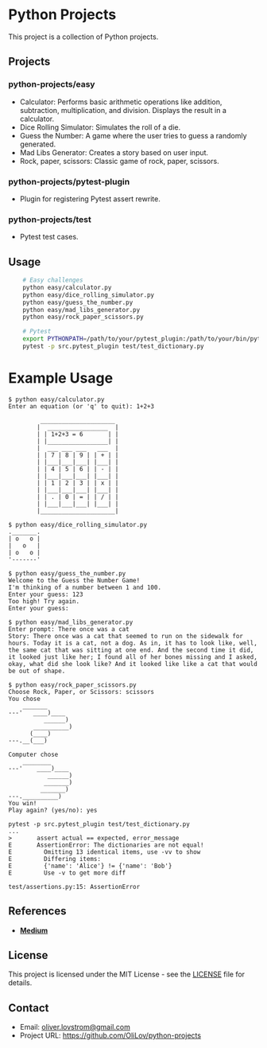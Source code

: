 # Python Projects

This project is a collection of Python projects.

## Projects

### python-projects/easy

- Calculator: Performs basic arithmetic operations like addition, subtraction, multiplication, and division. Displays the result in a calculator.
- Dice Rolling Simulator: Simulates the roll of a die.
- Guess the Number: A game where the user tries to guess a randomly generated.
- Mad Libs Generator: Creates a story based on user input.
- Rock, paper, scissors: Classic game of rock, paper, scissors.

### python-projects/pytest-plugin
- Plugin for registering Pytest assert rewrite.

### python-projects/test
- Pytest test cases.

## Usage

```bash
    # Easy challenges
    python easy/calculator.py
    python easy/dice_rolling_simulator.py
    python easy/guess_the_number.py
    python easy/mad_libs_generator.py
    python easy/rock_paper_scissors.py

    # Pytest
    export PYTHONPATH=/path/to/your/pytest_plugin:/path/to/your/bin/python
    pytest -p src.pytest_plugin test/test_dictionary.py
```

# Example Usage

```
$ python easy/calculator.py
Enter an equation (or 'q' to quit): 1+2+3

         _____________________
        |  _________________  |
        | | 1+2+3 = 6       | |
        | |_________________| |
        |  ___ ___ ___   ___  |
        | | 7 | 8 | 9 | | + | |
        | |___|___|___| |___| |
        | | 4 | 5 | 6 | | - | |
        | |___|___|___| |___| |
        | | 1 | 2 | 3 | | x | |
        | |___|___|___| |___| |
        | | . | 0 | = | | / | |
        | |___|___|___| |___| |
        |_____________________|

$ python easy/dice_rolling_simulator.py
._______.
| o   o |
|   o   |
| o   o |
'-------'

$ python easy/guess_the_number.py
Welcome to the Guess the Number Game!
I'm thinking of a number between 1 and 100.
Enter your guess: 123
Too high! Try again.
Enter your guess:

$ python easy/mad_libs_generator.py
Enter prompt: There once was a cat
Story: There once was a cat that seemed to run on the sidewalk for hours. Today it is a cat, not a dog. As in, it has to look like, well, the same cat that was sitting at one end. And the second time it did, it looked just like her; I found all of her bones missing and I asked, okay, what did she look like? And it looked like like a cat that would be out of shape.

$ python easy/rock_paper_scissors.py
Choose Rock, Paper, or Scissors: scissors
You chose
    _______
---'   ____)____
          ______)
       __________)
      (____)
---.__(___)

Computer chose
    ________
---'    ____)____
           ______)
          _______)
         _______)
---.__________)
You win!
Play again? (yes/no): yes

pytest -p src.pytest_plugin test/test_dictionary.py
...
>       assert actual == expected, error_message
E       AssertionError: The dictionaries are not equal!
E         Omitting 13 identical items, use -vv to show
E         Differing items:
E         {'name': 'Alice'} != {'name': 'Bob'}
E         Use -v to get more diff

test/assertions.py:15: AssertionError
```

## References

- [**Medium**](https://medium.com/@oliver.lovstrom)

## License

This project is licensed under the MIT License - see the [LICENSE](LICENSE) file for details.

## Contact

- Email: oliver.lovstrom@gmail.com
- Project URL: https://github.com/OliLov/python-projects
